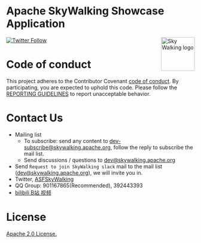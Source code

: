 # Apache SkyWalking Showcase Application

<img src="https://skywalking.apache.org/assets/logo.svg" alt="Sky Walking logo" height="90px" align="right" />

[![Twitter Follow](https://img.shields.io/twitter/follow/asfskywalking.svg?style=for-the-badge&label=Follow&logo=twitter)](https://twitter.com/AsfSkyWalking)

# Code of conduct

This project adheres to the Contributor Covenant [code of conduct](https://www.apache.org/foundation/policies/conduct).
By participating, you are expected to uphold this code. Please follow
the [REPORTING GUIDELINES](https://www.apache.org/foundation/policies/conduct#reporting-guidelines) to report
unacceptable behavior.

# Contact Us

* Mailing list
    * To subscribe: send any content to dev-subscribe@skywalking.apache.org, follow the reply to subscribe the mail
      list.
    * Send discussions / questions to dev@skywalking.apache.org
* Send `Request to join SkyWalking slack` mail to the mail list (dev@skywalking.apache.org), we will invite you in.
* Twitter, [ASFSkyWalking](https://twitter.com/ASFSkyWalking)
* QQ Group: 901167865(Recommended), 392443393
* [bilibili B站 视频](https://space.bilibili.com/390683219)

# License

[Apache 2.0 License.](LICENSE)
